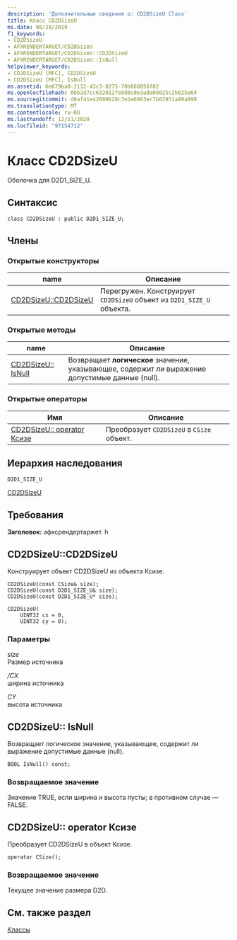 ```yaml
---
description: 'Дополнительные сведения о: CD2DSizeU Class'
title: Класс CD2DSizeU
ms.date: 08/29/2019
f1_keywords:
- CD2DSizeU
- AFXRENDERTARGET/CD2DSizeU
- AFXRENDERTARGET/CD2DSizeU::CD2DSizeU
- AFXRENDERTARGET/CD2DSizeU::IsNull
helpviewer_keywords:
- CD2DSizeU [MFC], CD2DSizeU
- CD2DSizeU [MFC], IsNull
ms.assetid: 6e679ba8-2112-43c3-8275-70b660856f02
ms.openlocfilehash: 0bb2d7cc632012fe8d8c0e3ada09025c2b025e64
ms.sourcegitcommit: d6af41e42699628c3e2e6063ec7b03931a49a098
ms.translationtype: MT
ms.contentlocale: ru-RU
ms.lasthandoff: 12/11/2020
ms.locfileid: "97154712"
---
```

# <a name="cd2dsizeu-class"></a>Класс CD2DSizeU

Оболочка для D2D1_SIZE_U.

## <a name="syntax"></a>Синтаксис

```
class CD2DSizeU : public D2D1_SIZE_U;
```

## <a name="members"></a>Члены

### <a name="public-constructors"></a>Открытые конструкторы

|name|Описание|
|----------|-----------------|
|[CD2DSizeU::CD2DSizeU](#cd2dsizeu)|Перегружен. Конструирует `CD2DSizeU` объект из `D2D1_SIZE_U` объекта.|

### <a name="public-methods"></a>Открытые методы

|name|Описание|
|----------|-----------------|
|[CD2DSizeU:: IsNull](#isnull)|Возвращает **логическое** значение, указывающее, содержит ли выражение допустимые данные (null).|

### <a name="public-operators"></a>Открытые операторы

|Имя|Описание|
|----------|-----------------|
|[CD2DSizeU:: operator Ксизе](#operator_csize)|Преобразует `CD2DSizeU` в `CSize` объект.|

## <a name="inheritance-hierarchy"></a>Иерархия наследования

`D2D1_SIZE_U`

[CD2DSizeU](../../mfc/reference/cd2dsizeu-class.md)

## <a name="requirements"></a>Требования

**Заголовок:** афксрендертаржет. h

## <a name="cd2dsizeucd2dsizeu"></a><a name="cd2dsizeu"></a> CD2DSizeU::CD2DSizeU

Конструирует объект CD2DSizeU из объекта Ксизе.

```
CD2DSizeU(const CSize& size);
CD2DSizeU(const D2D1_SIZE_U& size);
CD2DSizeU(const D2D1_SIZE_U* size);

CD2DSizeU(
    UINT32 cx = 0,
    UINT32 cy = 0);
```

### <a name="parameters"></a>Параметры

*size*<br/>
Размер источника

*/CX*<br/>
ширина источника

*CY*<br/>
высота источника

## <a name="cd2dsizeuisnull"></a><a name="isnull"></a> CD2DSizeU:: IsNull

Возвращает логическое значение, указывающее, содержит ли выражение допустимые данные (null).

```
BOOL IsNull() const;
```

### <a name="return-value"></a>Возвращаемое значение

Значение TRUE, если ширина и высота пусты; в противном случае — FALSE.

## <a name="cd2dsizeuoperator-csize"></a><a name="operator_csize"></a> CD2DSizeU:: operator Ксизе

Преобразует CD2DSizeU в объект Ксизе.

```
operator CSize();
```

### <a name="return-value"></a>Возвращаемое значение

Текущее значение размера D2D.

## <a name="see-also"></a>См. также раздел

[Классы](../../mfc/reference/mfc-classes.md)
